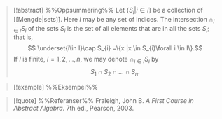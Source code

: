 
> [!abstract] %%Oppsummering%%
> Let $\{S_{i} |i \in I\}$ be a collection of [[Mengde|sets]]. Here $I$ may be any set of indices. The intersection $\cap_{i\in I} S_{i}$ of the sets $S_{i}$ is the set of all elements that are in all the sets $S_{i}$; that is, $$
\underset{i\in I}\cap S_{i} =\{x |x \in S_{i}\forall i \in I\}.$$ If $I$ is finite, $I ={1,2,\ldots,n}$, we may denote $\cap_{i\in I} S_{i}$ by $$S_{1} \cap S_{2} \cap\ldots\cap S_{n}.$$

> [!example] %%Eksempel%%
> 

> [!quote] %%Referanser%%
> Fraleigh, John B. _A First Course in Abstract Algebra_. 7th ed., Pearson, 2003.